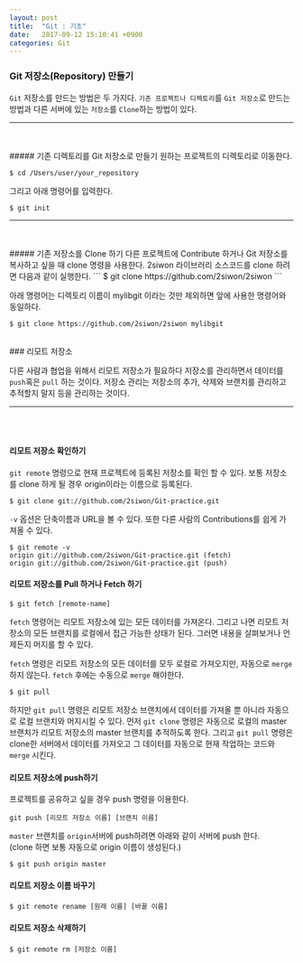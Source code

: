 ```yaml
---
layout: post
title:  "Git : 기초"
date:   2017-09-12 15:10:41 +0900
categories: Git
---
```


### Git 저장소(Repository) 만들기

`Git` 저장소를 만드는 방법은 두 가지다. `기존 프로젝트나 디렉토리`를 `Git 저장소`로 만드는 방법과 다른 서버에 있는 `저장소`를 `Clone`하는 방법이 있다.
<hr><br><br>
##### 기존 디렉토리를 Git 저장소로 만들기
원하는 프로젝트의 디렉토리로 이동한다.

```
$ cd /Users/user/your_repository
```

그리고 아래 명령어를 입력한다.

```
$ git init
```

<hr><br><br>
##### 기존 저장소를 Clone 하기
다른 프로젝트에 Contribute 하거나 Git 저장소를 복사하고 싶을 때 clone 명령을 사용한다.
2siwon 라이브러리 소스코드를 clone 하려면 다음과 같이 실행한다.
```
$ git clone https://github.com/2siwon/2siwon
```

아래 명령어는 디렉토리 이름이 mylibgit 이라는 것만 제외하면 앞에 사용한 명령어와 동일하다.
```
$ git clone https://github.com/2siwon/2siwon mylibgit
```

<br>
### 리모트 저장소

다른 사람과 협업을 위해서 리모트 저장소가 필요하다 저장소를 관리하면서 데이터를 `push`혹은 `pull` 하는 것이다. 저장소 관리는 저장소의 추가, 삭제와 브랜치를 관리하고 추적할지 말지 등을 관리하는 것이다.
<hr><br><br>


#### 리모트 저장소 확인하기

`git remote` 명령으로 현재 프로젝트에 등록된 저장소를 확인 할 수 있다. 보통 저장소를 clone 하게 될 경우 origin이라는 이름으로 등록된다.

```
$ git clone git://github.com/2siwon/Git-practice.git
```
`-v` 옵션은 단축이름과 URL을 볼 수 있다. 또한 다른 사람의 Contributions를 쉽게 가져올 수 있다.

```
$ git remote -v
origin git://github.com/2siwon/Git-practice.git (fetch)
origin git://github.com/2siwon/Git-practice.git (push)
```

#### 리모트 저장소를 Pull 하거나 Fetch 하기

```
$ git fetch [remote-name]
```

`fetch` 명령어는 리모트 저장소에 있는 모든 데이터를 가져온다. 그리고 나면 리모트 저장소의 모든 브랜치를 로컬에서 접근 가능한 상태가 된다. 그러면 내용을 살펴보거나 언제든지 머지를 할 수 있다.

`fetch` 명령은 리모트 저장소의 모든 데이터를 모두 로컬로 가져오지만, 자동으로 `merge`하지 않는다. `fetch` 후에는 수동으로 `merge` 해야한다.

```
$ git pull
```
하지만 `git pull` 명령은 리모트 저장소 브랜치에서 데이터를 가져올 뿐 아니라 자동으로 로컬 브랜치와 머지시킬 수 있다. 먼저 `git clone` 명령은 자동으로 로컬의 master 브랜치가 리모트 저장소의 master 브랜치를 추적하도록 한다. 그리고 `git pull` 명령은 clone한 서버에서 데이터를 가져오고 그 데이터를 자동으로 현재 작업하는 코드와 `merge` 시킨다.

#### 리모트 저장소에 push하기

프로젝트를 공유하고 싶을 경우 push 명령을 이용한다.

```
git push [리모트 저장소 이름] [브랜치 이름]
```
`master` 브랜치를 `origin`서버에 push하려면 아래와 같이 서버에 push 한다.<br>
(clone 하면 보통 자동으로 origin 이름이 생성된다.)

```
$ git push origin master
```

#### 리모트 저장소 이름 바꾸기

```
$ git remote rename [원래 이름] [바꿀 이름]	 
```

#### 리모트 저장소 삭제하기

```
$ git remote rm [저장소 이름]
```
